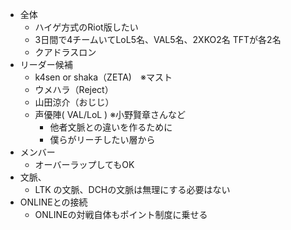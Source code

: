 * 全体
	* ハイゲ方式のRiot版したい
	* 3日間で4チームいてLoL5名、VAL5名、2XKO2名 TFTが各2名
	* クアドラスロン
* リーダー候補
	* k4sen or shaka（ZETA)　※マスト
	* ウメハラ（Reject）
	* 山田涼介（おじじ）
	* 声優陣( VAL/LoL ) ※小野賢章さんなど
		* 他者文脈との違いを作るために
		* 僕らがリーチしたい層から
* メンバー
	* オーバーラップしてもOK
* 文脈、
	* LTK の文脈、DCHの文脈は無理にする必要はない
* ONLINEとの接続
	* ONLINEの対戦自体もポイント制度に乗せる